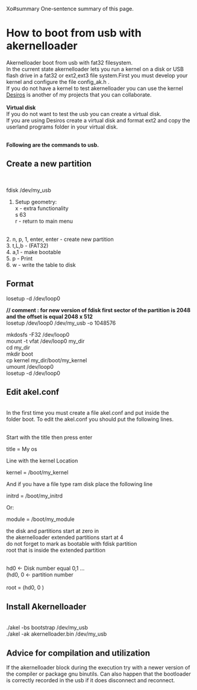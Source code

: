 Xo#summary One-sentence summary of this page.

# How to boot from usb with akernelloader #
Akernelloader boot from usb with fat32 filesystem.<br> In the current state akernelloader lets you run a kernel on a disk or USB flash drive in a fat32 or ext2,ext3 file system.First you must develop your kernel and configure the file config_ak.h .<br>
If you do not have a kernel to test akernelloader you can use the kernel <a href='http://code.google.com/p/desiros-kernel/'>Desiros</a> is another of my projects that you can collaborate.<br>
<br>
<b>Virtual disk</b><br>
If you do not want to test the usb you can create a virtual disk. <br>If you are using Desiros create a virtual disk and format ext2 and copy the userland programs folder in your virtual disk.<br><br>

<b>Following are the commands to usb.</b>

<h2>Create a new partition</h2>
<br>

fdisk /dev/my_usb <br>

1. Setup geometry:<br>
x - extra functionality<br>
s 63<br>
r - return to main menu<br>
<br>
2. n, p, 1, enter, enter - create new partition<br>
3. t,L,b - (FAT32)<br>
4. a,1 - make bootable<br>
5. p - Print<br>
6. w - write the table to disk<br>

<h2>Format</h2>

losetup -d /dev/loop0<br>

<b>// comment : for new version of fdisk first sector of the partition is 2048 and the offset is equal 2048 x 512</b><br>
losetup /dev/loop0 /dev/my_usb -o 1048576<br>

mkdosfs -F32 /dev/loop0<br>
mount -t vfat /dev/loop0 my_dir<br>
cd my_dir<br>
mkdir boot<br>
cp kernel my_dir/boot/my_kernel<br>
umount /dev/loop0<br>
losetup -d /dev/loop0<br>


<h2>Edit akel.conf</h2>
<br>
In the first time you must create a file akel.conf and put inside the<br> folder boot. To edit the akel.conf you should put the following lines.<br>
<br>

Start with the title then press enter<br>

title = My os<br>

Line with the kernel Location<br>

kernel = /boot/my_kernel<br>

And if you have a file type ram disk place the following line<br>

initrd = /boot/my_initrd<br>

Or:<br>

module = /boot/my_module<br>

the disk and partitions start at zero in<br>
the akernelloader extended partitions start at 4<br>
do not forget to mark as bootable with fdisk partition<br> root that is inside the extended partition<br><br>

hd0 <- Disk number equal 0,1 ... <br>
(hd0, 0 <- partition number <br><br>
root = (hd0, 0 )<br>


<h2>Install Akernelloader</h2>
<br>
./akel -bs bootstrap /dev/my_usb<br>
./akel -ak akernelloader.bin /dev/my_usb<br>

<h2>Advice for compilation and utilization</h2>

If the akernelloader block during the execution try with a newer version of the compiler or package gnu binutils. Can also happen that the bootloader is correctly recorded in the usb if it does disconnect and reconnect.